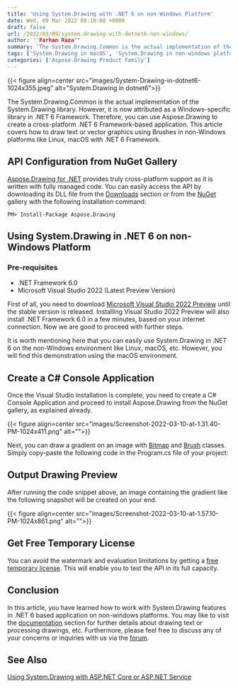 ```yaml
---
title: 'Using System.Drawing with .NET 6 on non-Windows Platform'
date: Wed, 09 Mar 2022 09:18:00 +0000
draft: false
url: /2022/03/09/system.drawing-with-dotnet6-non-windows/
author: ''Farhan Raza''
summary: 'The System.Drawing.Common is the actual implementation of the System.Drawing library. However, it is now attributed as a Windows-specific library in .NET 6 Framework. Therefore, you can use Aspose.Drawing to **create a cross-platform .NET 6 Framework-based application.**'
tags: ['System.Drawing in macOS', 'System.Drawing in non-windows platform', 'system.drawing in linux']
categories: ['Aspose.Drawing Product Family']
---
```




{{< figure align=center src="images/System-Drawing-in-dotnet6-1024x355.jpeg" alt="System.Drawing in dotnet6">}}


The System.Drawing.Common is the actual implementation of the System.Drawing library. However, it is now attributed as a Windows-specific library in .NET 6 Framework. Therefore, you can use Aspose.Drawing to create a cross-platform .NET 6 Framework-based application. This article covers how to draw text or vector graphics using Brushes in non-Windows platforms like Linux, macOS with .NET 6 Framework.

## API Configuration from NuGet Gallery

[Aspose.Drawing for .NET][1] provides truly cross-platform support as it is written with fully managed code. You can easily access the API by downloading its DLL file from the [Downloads][2] section or from the [NuGet][3] gallery with the following installation command:

```
PM> Install-Package Aspose.Drawing
```

## Using System.Drawing in .NET 6 on non-Windows Platform

### Pre-requisites

*   .NET Framework 6.0
*   Microsoft Visual Studio 2022 (Latest Preview Version)

First of all, you need to download [Microsoft Visual Studio 2022 Preview][4] until the stable version is released. Installing Visual Studio 2022 Preview will also install .NET Framework 6.0 in a few minutes, based on your internet connection. Now we are good to proceed with further steps.

It is worth mentioning here that you can easily use System.Drawing in .NET 6 on the non-Windows environment like Linux, macOS, etc. However, you will find this demonstration using the macOS environment.

## Create a C# Console Application

Once the Visual Studio installation is complete, you need to create a C# Console Application and proceed to install Aspose.Drawing from the NuGet gallery, as explained already.



{{< figure align=center src="images/Screenshot-2022-03-10-at-1.31.40-PM-1024x411.png" alt="">}}


Next, you can draw a gradient on an image with [Bitmap][5] and [Brush][6] classes. Simply copy-paste the following code in the Program.cs file of your project:



## Output Drawing Preview

After running the code snippet above, an image containing the gradient like the following snapshot will be created on your end.



{{< figure align=center src="images/Screenshot-2022-03-10-at-1.57.10-PM-1024x861.png" alt="">}}


## Get Free Temporary License

You can avoid the watermark and evaluation limitations by getting a [free temporary license][7]. This will enable you to test the API in its full capacity.

## Conclusion

In this article, you have learned how to work with System.Drawing features in .NET 6 based application on non-windows platforms. You may like to visit the [documentation][8] section for further details about drawing text or processing drawings, etc. Furthermore, please feel free to discuss any of your concerns or inquiries with us via the [forum][9].

## See Also

[Using System.Drawing with ASP.NET Core or ASP.NET Service][10]




[1]: https://products.aspose.com/drawing/net
[2]: https://downloads.aspose.com/drawing/net
[3]: https://nuget.org/packages/Aspose.Drawing
[4]: https://visualstudio.microsoft.com/vs/
[5]: https://docs.microsoft.com/en-us/dotnet/api/system.drawing.bitmap?view=dotnet-plat-ext-6.0
[6]: https://docs.microsoft.com/en-us/dotnet/api/system.drawing.brush?view=dotnet-plat-ext-6.0
[7]: https://purchase.aspose.com/temporary-license
[8]: https://docs.aspose.com/drawing/net/
[9]: https://forum.aspose.com/c/drawing/44
[10]: https://blog.aspose.com/2021/05/20/using-system-drawing-in-asp-net-core-or-asp-net-service/




